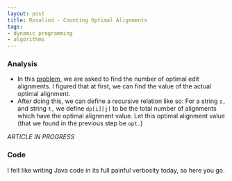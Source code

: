 ```yaml
---
layout: post
title: Rosalind - Counting Optimal Alignments
tags:
- dynamic programming
- algorithms
---
```


### Analysis
*  In this [problem,](http://rosalind.info/problems/ctea/) we are asked to find the number of optimal edit alignments. I figured that at first, we can find the value of the actual optimal alignment. 
*  After doing this, we can define a recursive relation like so: For a string `s,` and string `t,` we define `dp[i][j]` to be the total number of alignments which have the optimal alignment value. Let this optimal alignment value (that we found in the previous step be `opt.`) 

*ARTICLE IN PROGRESS*

### Code

I felt like writing Java code in its full painful verbosity today,
so here you go.

<script src="https://gist.github.com/adijo/2e32e5d8f34d110ca2403ded4ccff3cd.js"></script>